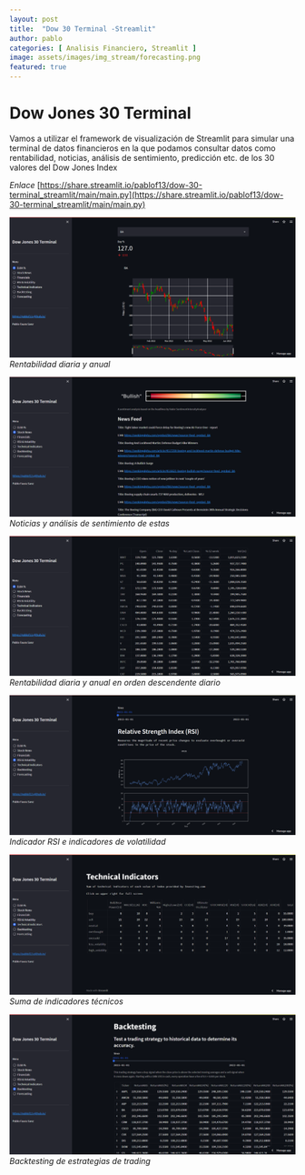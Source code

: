```yaml
---
layout: post
title:  "Dow 30 Terminal -Streamlit"
author: pablo
categories: [ Analisis Financiero, Streamlit ]
image: assets/images/img_stream/forecasting.png
featured: true
---
```


# Dow Jones 30 Terminal

Vamos a utilizar el framework de visualización de Streamlit para simular una terminal de datos financieros en la que podamos consultar datos como rentabilidad, noticias, análisis de sentimiento, predicción etc. de los 30 valores del Dow Jones Index

*Enlace* [https://share.streamlit.io/pablof13/dow-30-terminal_streamlit/main/main.py](https://share.streamlit.io/pablof13/dow-30-terminal_streamlit/main/main.py)

![](/assets/images/img_stream/djia.png)
*Rentabilidad diaria y anual*

![](/assets/images/img_stream/news.png)
*Noticias y análisis de sentimiento de estas*

![](/assets/images/img_stream/rent.png)
*Rentabilidad diaria y anual en orden descendente diario*

![](/assets/images/img_stream/rsi.png)
*Indicador RSI e indicadores de volatilidad*

![](/assets/images/img_stream/ti.png)
*Suma de indicadores técnicos*

![](/assets/images/img_stream/backtesting.png)
*Backtesting de estrategias de trading*
